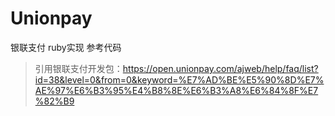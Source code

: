 # Unionpay
银联支付 ruby实现 参考代码

> 引用银联支付开发包：https://open.unionpay.com/ajweb/help/faq/list?id=38&level=0&from=0&keyword=%E7%AD%BE%E5%90%8D%E7%AE%97%E6%B3%95%E4%B8%8E%E6%B3%A8%E6%84%8F%E7%82%B9
